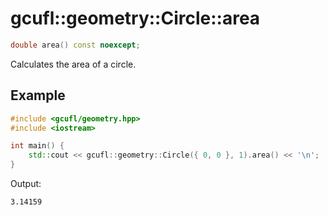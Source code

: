 # gcufl::geometry::Circle::area
```cpp
double area() const noexcept;
```
Calculates the area of a circle.
## Example
```cpp
#include <gcufl/geometry.hpp>
#include <iostream>

int main() {
	std::cout << gcufl::geometry::Circle({ 0, 0 }, 1).area() << '\n';
}
```
Output:
```
3.14159
```
